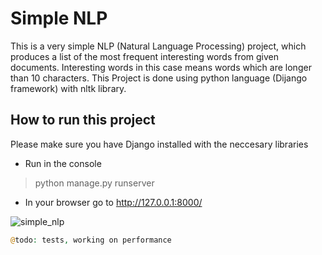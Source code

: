 # Simple NLP

This is a very simple NLP (Natural Language Processing) project, which produces a list of the most frequent interesting words from given documents.
Interesting words in this case means words which are longer than 10 characters. 
This Project is done using python language (Dijango framework) with nltk library.
 

## How to run this project

Please make sure you have Django installed with the neccesary libraries

* Run in the console
> python manage.py runserver
* In your browser go to http://127.0.0.1:8000/ 

![simple_nlp](http://fsdfffsdff.hekko24.pl/simplenlp.jpg)


```php
@todo: tests, working on performance
```
